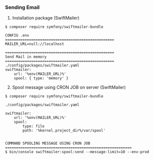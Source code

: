 ### Sending Email

1. Installation package (SwiftMailer)
```
$ composer require symfony/swiftmailer-bundle

CONFIG .env
==================================================
MAILER_URL=null://localhost

==================================================
Send Mail in memory
==================================================
./config/packages/swiftmailer.yaml
swiftmailer:
    url: '%env(MAILER_URL)%'
    spool: { type: 'memory' }

```



2. Spool message using CRON JOB on server (SwiftMailer)
```
$ composer require symfony/swiftmailer-bundle

./config/packages/swiftmailer.yaml

swiftmailer:
    url: '%env(MAILER_URL)%'
    spool:
        type: file
        path: '%kernel.project_dir%/var/spool'


COMMAND SPOOLING MESSAGE USING CRON JOB
==========================================================
$ bin/console swiftmailer:spool:send --message-limit=10 --env-prod
```